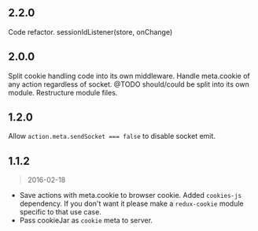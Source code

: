 ## 2.2.0

Code refactor. sessionIdListener(store, onChange)

## 2.0.0

Split cookie handling code into its own middleware. Handle meta.cookie of any action regardless of socket. @TODO should/could be split into its own module. Restructure module files.

## 1.2.0

Allow `action.meta.sendSocket === false` to disable socket emit.

## 1.1.2
> 2016-02-18

* Save actions with meta.cookie to browser cookie. Added `cookies-js` dependency. If you don't want it please make a `redux-cookie` module specific to that use case.
* Pass cookieJar as `cookie` meta to server.
